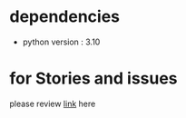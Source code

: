 # dependencies
- python version : 3.10 

# for Stories and issues 
please review [link](https://docs.google.com/document/d/1eYGAAVMkIrK4OfzjZGyUuJMxCTIUAAmwpbHVlCG2YhI/edit) here